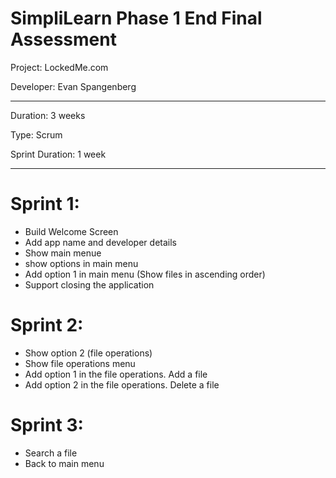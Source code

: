 # SimpliLearn Phase 1 End Final Assessment

Project: LockedMe.com

Developer: Evan Spangenberg

------------------------------------------

Duration: 3 weeks

Type: Scrum

Sprint Duration: 1 week 

------------------------------------------

# Sprint 1:
  - Build Welcome Screen
  - Add app name and developer details
  - Show main menue
  - show options in main menu
  - Add option 1 in main menu (Show files in ascending order)
  - Support closing the application

# Sprint 2:
  - Show option 2 (file operations)
  - Show file operations menu
  - Add option 1 in the file operations. Add a file
  - Add option 2 in the file operations. Delete a file
  
 # Sprint 3:
  - Search a file
  - Back to main menu
  
    



